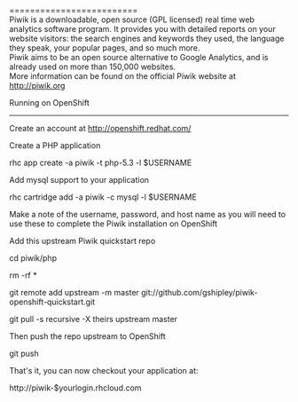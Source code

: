 =========================  
Piwik is a downloadable, open source (GPL licensed) real time web analytics software program. It provides you with detailed reports on your website visitors: the search engines and keywords they used, the language they speak, your popular pages, and so much more.  
Piwik aims to be an open source alternative to Google Analytics, and is already used on more than 150,000 websites.   
More information can be found on the official Piwik website at http://piwik.org
    
Running on OpenShift  
    
--------------------
    
Create an account at http://openshift.redhat.com/
    
Create a PHP application
        
rhc app create -a piwik -t php-5.3 -l $USERNAME
    
Add mysql support to your application
        
rhc cartridge add -a piwik -c mysql -l $USERNAME  
    
Make a note of the username, password, and host name as you will need to use these to complete the Piwik installation on OpenShift
    
Add this upstream Piwik quickstart repo
        
cd piwik/php  
        
rm -rf *  
        
git remote add upstream -m master git://github.com/gshipley/piwik-openshift-quickstart.git  
        
git pull -s recursive -X theirs upstream master
    
Then push the repo upstream to OpenShift
        
git push
    
That's it, you can now checkout your application at:
        
http://piwik-$yourlogin.rhcloud.com 
